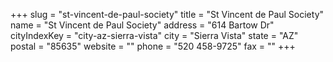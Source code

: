 +++
slug = "st-vincent-de-paul-society"
title = "St Vincent de Paul Society"
name = "St Vincent de Paul Society"
address = "614 Bartow Dr"
cityIndexKey = "city-az-sierra-vista"
city = "Sierra Vista"
state = "AZ"
postal = "85635"
website = ""
phone = "520 458-9725"
fax = ""
+++
